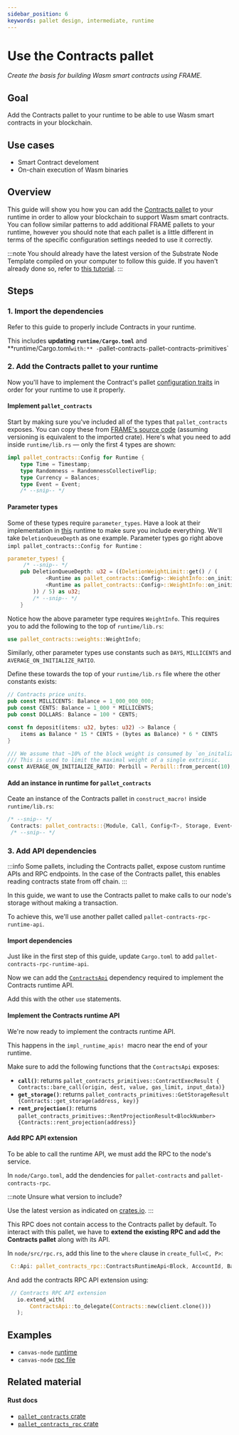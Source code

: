 ```yaml
---
sidebar_position: 6
keywords: pallet design, intermediate, runtime
---
```


# Use the Contracts pallet

_Create the basis for building Wasm smart contracts using FRAME._

## Goal

Add the Contracts pallet to your runtime to be able to use Wasm smart contracts in your blockchain.

## Use cases

- Smart Contract develoment
- On-chain execution of Wasm binaries

## Overview

This guide will show you how you can add the [Contracts pallet][contracts-frame] to your runtime in order to allow your blockchain
to support Wasm smart contracts. You can follow similar patterns to add additional FRAME pallets to your runtime,
however you should note that each pallet is a little different in terms of the specific configuration settings
needed to use it correctly.

:::note
You should already have the latest version of the Substrate Node Template compiled on your computer to follow this guide.
If you haven't already done so, refer to [this tutorial][create-first-chain-tutorial].
:::

## Steps

### 1. Import the dependencies

Refer to this guide to properly include Contracts in your runtime.

This includes **updating `runtime/Cargo.toml`** and **runtime/Cargo.toml` with:** - `pallet-contracts` - `pallet-contracts-primitives`

### 2. Add the Contracts pallet to your runtime

Now you'll have to implement the Contract's pallet [configuration traits][contracts-config-rustdocs] in order for your runtime to use it properly.

#### Implement `pallet_contracts`

Start by making sure you've included all of the types that `pallet_contracts` exposes. You can copy these from [FRAME's source code][contracts-frame] (assuming versioning is equivalent to the imported crate). Here's what you need to add inside `runtime/lib.rs` &mdash; only the first 4 types are shown:

```rust
impl pallet_contracts::Config for Runtime {
    type Time = Timestamp;
    type Randomness = RandomnessCollectiveFlip;
    type Currency = Balances;
    type Event = Event;
    /* --snip-- */
```

#### Parameter types

Some of these types require `parameter_types`. Have a look at their implementation in [this][bin-runtime-contracts-frame] runtime to make sure you include everything. We'll take `DeletionQueueDepth` as one example. Parameter types go right above `impl pallet_contracts::Config for Runtime` :

```rust
parameter_types! {
     /* --snip-- */
	pub DeletionQueueDepth: u32 = ((DeletionWeightLimit::get() / (
			<Runtime as pallet_contracts::Config>::WeightInfo::on_initialize_per_queue_item(1) -
			<Runtime as pallet_contracts::Config>::WeightInfo::on_initialize_per_queue_item(0)
		)) / 5) as u32;
        /* --snip-- */
    }
```

Notice how the above parameter type requires `WeightInfo`. This requires you to add the following to the top of `runtime/lib.rs`:

```rust
use pallet_contracts::weights::WeightInfo;
```

Similarly, other parameter types use constants such as `DAYS`, `MILLICENTS` and `AVERAGE_ON_INITIALIZE_RATIO`.

Define these towards the top of your `runtime/lib.rs` file where the other constants exists:

```rust
// Contracts price units.
pub const MILLICENTS: Balance = 1_000_000_000;
pub const CENTS: Balance = 1_000 * MILLICENTS;
pub const DOLLARS: Balance = 100 * CENTS;

const fn deposit(items: u32, bytes: u32) -> Balance {
    items as Balance * 15 * CENTS + (bytes as Balance) * 6 * CENTS
}

/// We assume that ~10% of the block weight is consumed by `on_initalize` handlers.
/// This is used to limit the maximal weight of a single extrinsic.
const AVERAGE_ON_INITIALIZE_RATIO: Perbill = Perbill::from_percent(10);
```

#### Add an instance in runtime for `pallet_contracts`

Ceate an instance of the Contracts pallet in `construct_macro!` inside `runtime/lib.rs`:

```rust
/* --snip-- */
 Contracts: pallet_contracts::{Module, Call, Config<T>, Storage, Event<T>},
 /* --snip-- */
```

### 3. Add API dependencies

:::info
Some pallets, including the Contracts pallet, expose custom runtime APIs and RPC endpoints. In the case of the Contracts pallet, this enables reading contracts state from off chain.
:::

In this guide, we want to use the Contracts pallet to make calls to our node's storage without making a transaction.

To achieve this, we'll use another pallet called `pallet-contracts-rpc-runtime-api`.

#### Import dependencies

Just like in the first step of this guide, update `Cargo.toml` to add `pallet-contracts-rpc-runtime-api`.

Now we can add the [`ContractsApi`][contracts-api-rustdocs] dependency required to implement the Contracts runtime API.

Add this with the other `use` statements.

#### Implement the Contracts runtime API

We're now ready to implement the contracts
runtime API.

This happens in the
`impl_runtime_apis! `macro near the end of your
runtime.

Make sure to add the following functions that the `ContractsApi` exposes:

- **`call()`**: returns `pallet_contracts_primitives::ContractExecResult { Contracts::bare_call(origin, dest, value, gas_limit, input_data)}`
- **`get_storage()`**: returns `pallet_contracts_primitives::GetStorageResult {Contracts::get_storage(address, key)}`
- **`rent_projection()`**: returns `pallet_contracts_primitives::RentProjectionResult<BlockNumber> {Contracts::rent_projection(address)}`

#### Add RPC API extension

To be able to call the runtime API, we must add the RPC to the node's service.

In `node/Cargo.toml`, add the dendencies for `pallet-contracts` and `pallet-contracts-rpc`.

:::note Unsure what version to include?

Use the latest version as indicated on [crates.io][pallet-crates].
:::

This RPC does not contain access to the Contracts pallet by default. To interact with this pallet, we have to **extend the existing RPC and add the Contracts pallet** along with its API.

In `node/src/rpc.rs`, add this line to the `where` clause in `create_full<C, P>`:

```rust
 C::Api: pallet_contracts_rpc::ContractsRuntimeApi<Block, AccountId, Balance, BlockNumber>,
```

And add the contracts RPC API extension using:

```rust
 // Contracts RPC API extension
   io.extend_with(
       ContractsApi::to_delegate(Contracts::new(client.clone()))
   );
```

## Examples

- `canvas-node` [runtime](https://github.com/paritytech/canvas-node/blob/master/runtime/src/lib.rs#L361)
- `canvas-node` [rpc file](https://github.com/paritytech/canvas-node/blob/master/node/src/rpc.rs)

## Related material

#### Rust docs

- [`pallet_contracts` crate](https://substrate.dev/rustdocs/latest/pallet_contracts/index.html)
- [`pallet_contracts_rpc` crate](https://substrate.dev/rustdocs/latest/pallet_contracts_rpc/index.html)

[contracts-frame]: https://substrate.dev/rustdocs/latest/pallet_contracts/
[create-first-chain-tutorial]: https://substrate.dev/docs/en/tutorials/create-your-first-substrate-chain/
[contracts-config-rustdocs]: https://substrate.dev/rustdocs/latest/pallet_contracts/trait.Config.html
[contracts-frame]: https://github.com/paritytech/substrate/blob/master/frame/contracts/src/lib.rs#L144
[bin-runtime-contracts-frame]: https://github.com/paritytech/substrate/blob/master/bin/node/runtime/src/lib.rs#L786
[contracts-api-rustdocs]: https://substrate.dev/rustdocs/latest/pallet_contracts_rpc_runtime_api/trait.ContractsApi.html
[pallet-crates]: https://crates.io/search?q=pallet-contracts-rpc
